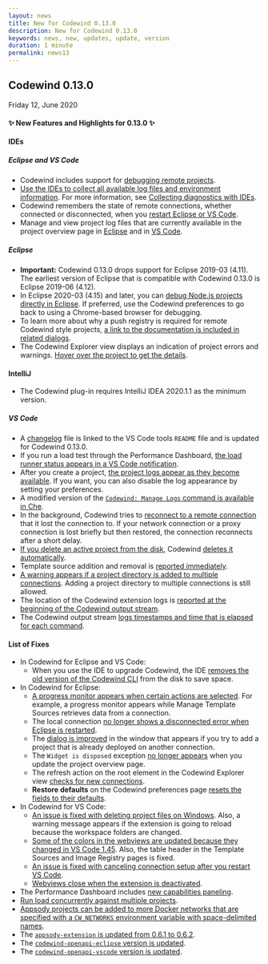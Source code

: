 ```yaml
---
layout: news
title: New for Codewind 0.13.0
description: New for Codewind 0.13.0
keywords: news, new, updates, update, version
duration: 1 minute
permalink: news13
---
```


## Codewind 0.13.0
Friday 12, June 2020

#### ✨ New Features and Highlights for 0.13.0 ✨

**IDEs**
##### Eclipse and VS Code
- Codewind includes support for [debugging remote projects](https://github.com/eclipse/codewind/issues/1990).
- [Use the IDEs to collect all available log files and environment information](https://github.com/eclipse/codewind/issues/1579). For more information, see [Collecting diagnostics with IDEs](troubleshooting.html#collecting-diagnostics-with-ides).
- Codewind remembers the state of remote connections, whether connected or disconnected, when you [restart Eclipse or VS Code](https://github.com/eclipse/codewind/issues/2823).
- Manage and view project log files that are currently available in the project overview page in [Eclipse](https://github.com/eclipse/codewind/issues/3020) and in [VS Code](https://github.com/eclipse/codewind/issues/2755).

##### Eclipse
- **Important:** Codewind 0.13.0 drops support for Eclipse 2019-03 (4.11). The earliest version of Eclipse that is compatible with Codewind 0.13.0 is Eclipse 2019-06 (4.12).
- In Eclipse 2020-03 (4.15) and later, you can [debug Node.js projects directly in Eclipse](https://github.com/eclipse/codewind/issues/2975). If preferred, use the Codewind preferences to go back to using a Chrome-based browser for debugging.
- To learn more about why a push registry is required for remote Codewind style projects, [a link to the documentation is included in related dialogs](https://github.com/eclipse/codewind/issues/2992).
- The Codewind Explorer view displays an indication of project errors and warnings. [Hover over the project to get the details](https://github.com/eclipse/codewind/issues/655).

#### IntelliJ
- The Codewind plug-in requires IntelliJ IDEA 2020.1.1 as the minimum version.

##### VS Code
- A [changelog](https://github.com/eclipse/codewind-vscode/wiki/Changelog) file is linked to the VS Code tools `README` file and is updated for Codewind 0.13.0.
- If you run a load test through the Performance Dashboard, [the load runner status appears in a VS Code notification](https://github.com/eclipse/codewind/issues/2739).
- After you create a project, [the project logs appear as they become available](https://github.com/eclipse/codewind/issues/2755). If you want, you can also disable the log appearance by setting your preferences.
- A modified version of the [`Codewind: Manage Logs` command is available in Che](https://github.com/eclipse/codewind/issues/2755).
- In the background, Codewind tries to [reconnect to a remote connection](https://github.com/eclipse/codewind/issues/2640#issuecomment-632896965) that it lost the connection to. If your network connection or a proxy connection is lost briefly but then restored, the connection reconnects after a short delay.
- [If you delete an active project from the disk](https://github.com/eclipse/codewind/issues/2278), Codewind [deletes it automatically](https://github.com/eclipse/codewind/issues/2772).
- Template source addition and removal is [reported immediately](https://github.com/eclipse/codewind/issues/2776).
- [A warning appears if a project directory is added to multiple connections](https://github.com/eclipse/codewind/issues/2922). Adding a project directory to multiple connections is still allowed.
- The location of the Codewind extension logs is [reported at the beginning of the Codewind output stream](https://github.com/eclipse/codewind-vscode/pull/600).
- The Codewind output stream [logs timestamps and time that is elapsed for each command](https://github.com/eclipse/codewind-vscode/pull/607/commits/bb55fe7f2c5ea5fc5e92962f5a83ce960d768e0e).

#### List of Fixes
- In Codewind for Eclipse and VS Code:
  - When you use the IDE to upgrade Codewind, the IDE [removes the old version of the Codewind CLI](https://github.com/eclipse/codewind/issues/2869) from the disk to save space.
- In Codewind for Eclipse:
  - [A progress monitor appears when certain actions are selected](https://github.com/eclipse/codewind/issues/2997). For example, a progress monitor appears while Manage Template Sources retrieves data from a connection.
  - The local connection [no longer shows a disconnected error when Eclipse is restarted](https://github.com/eclipse/codewind/issues/2963).
  - The [dialog is improved](https://github.com/eclipse/codewind/issues/2924) in the window that appears if you try to add a project that is already deployed on another connection.
  - The `Widget is disposed` exception [no longer appears](https://github.com/eclipse/codewind/issues/2917) when you update the project overview page.
  - The refresh action on the root element in the Codewind Explorer view [checks for new connections](https://github.com/eclipse/codewind/issues/2832).
  - **Restore defaults** on the Codewind preferences page [resets the fields to their defaults](https://github.com/eclipse/codewind/issues/2836).
- In Codewind for VS Code:
  - [An issue is fixed with deleting project files on Windows](https://github.com/eclipse/codewind/issues/2456). Also, a warning message appears if the extension is going to reload because the workspace folders are changed.
  - [Some of the colors in the webviews are updated because they changed in VS Code 1.45](https://github.com/eclipse/codewind-vscode/pull/596). Also, the table header in the Template Sources and Image Registry pages is fixed.
  - [An issue is fixed with canceling connection setup after you restart VS Code](https://github.com/eclipse/codewind/issues/2824).
  - [Webviews close when the extension is deactivated](https://github.com/eclipse/codewind/issues/2878).
- The Performance Dashboard includes [new capabilities paneling](https://github.com/eclipse/codewind/pull/3037).
- [Run load concurrently against multiple projects](https://github.com/eclipse/codewind/issues/2825).
- [Appsody projects can be added to more Docker networks that are specified with a `CW_NETWORKS` environment variable with space-delimited names](https://github.com/eclipse/codewind-appsody-extension/pull/104).
- The [`appsody-extension` is updated from 0.6.1 to 0.6.2](https://github.com/eclipse/codewind-appsody-extension/pull/107).
- The [`codewind-openapi-eclipse` version is updated](https://github.com/eclipse/codewind-openapi-eclipse/pull/152).
- The [`codewind-openapi-vscode` version is updated](https://github.com/eclipse/codewind-openapi-vscode/pull/102).


